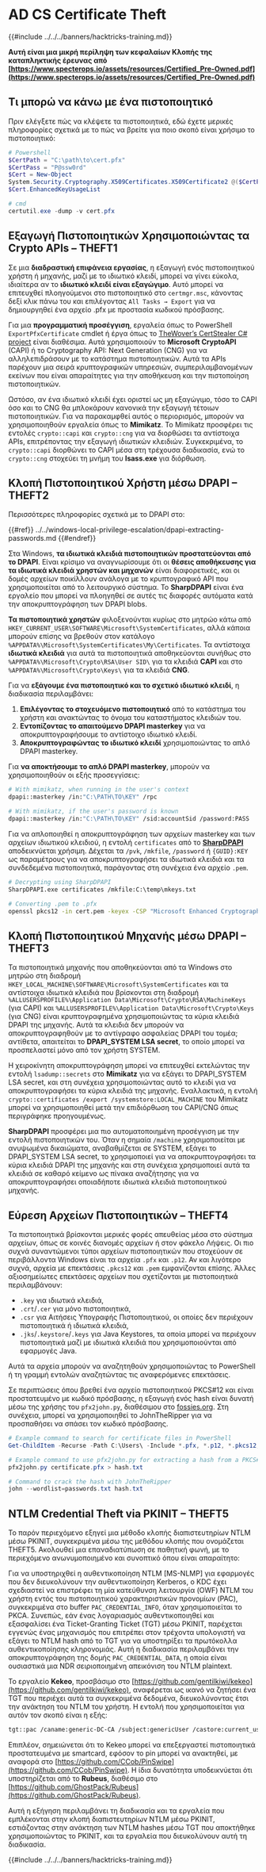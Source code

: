 # AD CS Certificate Theft

{{#include ../../../banners/hacktricks-training.md}}

**Αυτή είναι μια μικρή περίληψη των κεφαλαίων Κλοπής της καταπληκτικής έρευνας από [https://www.specterops.io/assets/resources/Certified_Pre-Owned.pdf](https://www.specterops.io/assets/resources/Certified_Pre-Owned.pdf)**

## Τι μπορώ να κάνω με ένα πιστοποιητικό

Πριν ελέγξετε πώς να κλέψετε τα πιστοποιητικά, εδώ έχετε μερικές πληροφορίες σχετικά με το πώς να βρείτε για ποιο σκοπό είναι χρήσιμο το πιστοποιητικό:
```powershell
# Powershell
$CertPath = "C:\path\to\cert.pfx"
$CertPass = "P@ssw0rd"
$Cert = New-Object
System.Security.Cryptography.X509Certificates.X509Certificate2 @($CertPath, $CertPass)
$Cert.EnhancedKeyUsageList

# cmd
certutil.exe -dump -v cert.pfx
```
## Εξαγωγή Πιστοποιητικών Χρησιμοποιώντας τα Crypto APIs – THEFT1

Σε μια **διαδραστική επιφάνεια εργασίας**, η εξαγωγή ενός πιστοποιητικού χρήστη ή μηχανής, μαζί με το ιδιωτικό κλειδί, μπορεί να γίνει εύκολα, ιδιαίτερα αν το **ιδιωτικό κλειδί είναι εξαγώγιμο**. Αυτό μπορεί να επιτευχθεί πλοηγούμενοι στο πιστοποιητικό στο `certmgr.msc`, κάνοντας δεξί κλικ πάνω του και επιλέγοντας `All Tasks → Export` για να δημιουργηθεί ένα αρχείο .pfx με προστασία κωδικού πρόσβασης.

Για μια **προγραμματική προσέγγιση**, εργαλεία όπως το PowerShell `ExportPfxCertificate` cmdlet ή έργα όπως το [TheWover’s CertStealer C# project](https://github.com/TheWover/CertStealer) είναι διαθέσιμα. Αυτά χρησιμοποιούν το **Microsoft CryptoAPI** (CAPI) ή το Cryptography API: Next Generation (CNG) για να αλληλεπιδράσουν με το κατάστημα πιστοποιητικών. Αυτά τα APIs παρέχουν μια σειρά κρυπτογραφικών υπηρεσιών, συμπεριλαμβανομένων εκείνων που είναι απαραίτητες για την αποθήκευση και την πιστοποίηση πιστοποιητικών.

Ωστόσο, αν ένα ιδιωτικό κλειδί έχει οριστεί ως μη εξαγώγιμο, τόσο το CAPI όσο και το CNG θα μπλοκάρουν κανονικά την εξαγωγή τέτοιων πιστοποιητικών. Για να παρακαμφθεί αυτός ο περιορισμός, μπορούν να χρησιμοποιηθούν εργαλεία όπως το **Mimikatz**. Το Mimikatz προσφέρει τις εντολές `crypto::capi` και `crypto::cng` για να διορθώσει τα αντίστοιχα APIs, επιτρέποντας την εξαγωγή ιδιωτικών κλειδιών. Συγκεκριμένα, το `crypto::capi` διορθώνει το CAPI μέσα στη τρέχουσα διαδικασία, ενώ το `crypto::cng` στοχεύει τη μνήμη του **lsass.exe** για διόρθωση.

## Κλοπή Πιστοποιητικού Χρήστη μέσω DPAPI – THEFT2

Περισσότερες πληροφορίες σχετικά με το DPAPI στο:

{{#ref}}
../../windows-local-privilege-escalation/dpapi-extracting-passwords.md
{{#endref}}

Στα Windows, **τα ιδιωτικά κλειδιά πιστοποιητικών προστατεύονται από το DPAPI**. Είναι κρίσιμο να αναγνωρίσουμε ότι οι **θέσεις αποθήκευσης για τα ιδιωτικά κλειδιά χρηστών και μηχανών** είναι διαφορετικές, και οι δομές αρχείων ποικίλλουν ανάλογα με το κρυπτογραφικό API που χρησιμοποιείται από το λειτουργικό σύστημα. Το **SharpDPAPI** είναι ένα εργαλείο που μπορεί να πλοηγηθεί σε αυτές τις διαφορές αυτόματα κατά την αποκρυπτογράφηση των DPAPI blobs.

**Τα πιστοποιητικά χρηστών** φιλοξενούνται κυρίως στο μητρώο κάτω από `HKEY_CURRENT_USER\SOFTWARE\Microsoft\SystemCertificates`, αλλά κάποια μπορούν επίσης να βρεθούν στον κατάλογο `%APPDATA%\Microsoft\SystemCertificates\My\Certificates`. Τα αντίστοιχα **ιδιωτικά κλειδιά** για αυτά τα πιστοποιητικά αποθηκεύονται συνήθως στο `%APPDATA%\Microsoft\Crypto\RSA\User SID\` για τα κλειδιά **CAPI** και στο `%APPDATA%\Microsoft\Crypto\Keys\` για τα κλειδιά **CNG**.

Για να **εξάγουμε ένα πιστοποιητικό και το σχετικό ιδιωτικό κλειδί**, η διαδικασία περιλαμβάνει:

1. **Επιλέγοντας το στοχευόμενο πιστοποιητικό** από το κατάστημα του χρήστη και ανακτώντας το όνομα του καταστήματος κλειδιών του.
2. **Εντοπίζοντας το απαιτούμενο DPAPI masterkey** για να αποκρυπτογραφήσουμε το αντίστοιχο ιδιωτικό κλειδί.
3. **Αποκρυπτογραφώντας το ιδιωτικό κλειδί** χρησιμοποιώντας το απλό DPAPI masterkey.

Για **να αποκτήσουμε το απλό DPAPI masterkey**, μπορούν να χρησιμοποιηθούν οι εξής προσεγγίσεις:
```bash
# With mimikatz, when running in the user's context
dpapi::masterkey /in:"C:\PATH\TO\KEY" /rpc

# With mimikatz, if the user's password is known
dpapi::masterkey /in:"C:\PATH\TO\KEY" /sid:accountSid /password:PASS
```
Για να απλοποιηθεί η αποκρυπτογράφηση των αρχείων masterkey και των αρχείων ιδιωτικού κλειδιού, η εντολή `certificates` από το [**SharpDPAPI**](https://github.com/GhostPack/SharpDPAPI) αποδεικνύεται χρήσιμη. Δέχεται τα `/pvk`, `/mkfile`, `/password` ή `{GUID}:KEY` ως παραμέτρους για να αποκρυπτογραφήσει τα ιδιωτικά κλειδιά και τα συνδεδεμένα πιστοποιητικά, παράγοντας στη συνέχεια ένα αρχείο `.pem`.
```bash
# Decrypting using SharpDPAPI
SharpDPAPI.exe certificates /mkfile:C:\temp\mkeys.txt

# Converting .pem to .pfx
openssl pkcs12 -in cert.pem -keyex -CSP "Microsoft Enhanced Cryptographic Provider v1.0" -export -out cert.pfx
```
## Κλοπή Πιστοποιητικού Μηχανής μέσω DPAPI – THEFT3

Τα πιστοποιητικά μηχανής που αποθηκεύονται από τα Windows στο μητρώο στη διαδρομή `HKEY_LOCAL_MACHINE\SOFTWARE\Microsoft\SystemCertificates` και τα αντίστοιχα ιδιωτικά κλειδιά που βρίσκονται στη διαδρομή `%ALLUSERSPROFILE%\Application Data\Microsoft\Crypto\RSA\MachineKeys` (για CAPI) και `%ALLUSERSPROFILE%\Application Data\Microsoft\Crypto\Keys` (για CNG) είναι κρυπτογραφημένα χρησιμοποιώντας τα κύρια κλειδιά DPAPI της μηχανής. Αυτά τα κλειδιά δεν μπορούν να αποκρυπτογραφηθούν με το αντίγραφο ασφαλείας DPAPI του τομέα; αντίθετα, απαιτείται το **DPAPI_SYSTEM LSA secret**, το οποίο μπορεί να προσπελαστεί μόνο από τον χρήστη SYSTEM.

Η χειροκίνητη αποκρυπτογράφηση μπορεί να επιτευχθεί εκτελώντας την εντολή `lsadump::secrets` στο **Mimikatz** για να εξάγει το DPAPI_SYSTEM LSA secret, και στη συνέχεια χρησιμοποιώντας αυτό το κλειδί για να αποκρυπτογραφήσει τα κύρια κλειδιά της μηχανής. Εναλλακτικά, η εντολή `crypto::certificates /export /systemstore:LOCAL_MACHINE` του Mimikatz μπορεί να χρησιμοποιηθεί μετά την επιδιόρθωση του CAPI/CNG όπως περιγράφηκε προηγουμένως.

**SharpDPAPI** προσφέρει μια πιο αυτοματοποιημένη προσέγγιση με την εντολή πιστοποιητικών του. Όταν η σημαία `/machine` χρησιμοποιείται με ανυψωμένα δικαιώματα, αναβαθμίζεται σε SYSTEM, εξάγει το DPAPI_SYSTEM LSA secret, το χρησιμοποιεί για να αποκρυπτογραφήσει τα κύρια κλειδιά DPAPI της μηχανής και στη συνέχεια χρησιμοποιεί αυτά τα κλειδιά σε καθαρό κείμενο ως πίνακα αναζήτησης για να αποκρυπτογραφήσει οποιαδήποτε ιδιωτικά κλειδιά πιστοποιητικού μηχανής.

## Εύρεση Αρχείων Πιστοποιητικών – THEFT4

Τα πιστοποιητικά βρίσκονται μερικές φορές απευθείας μέσα στο σύστημα αρχείων, όπως σε κοινές διανομές αρχείων ή στον φάκελο Λήψεις. Οι πιο συχνά συναντώμενοι τύποι αρχείων πιστοποιητικών που στοχεύουν σε περιβάλλοντα Windows είναι τα αρχεία `.pfx` και `.p12`. Αν και λιγότερο συχνά, αρχεία με επεκτάσεις `.pkcs12` και `.pem` εμφανίζονται επίσης. Άλλες αξιοσημείωτες επεκτάσεις αρχείων που σχετίζονται με πιστοποιητικά περιλαμβάνουν:

- `.key` για ιδιωτικά κλειδιά,
- `.crt`/`.cer` για μόνο πιστοποιητικά,
- `.csr` για Αιτήσεις Υπογραφής Πιστοποιητικού, οι οποίες δεν περιέχουν πιστοποιητικά ή ιδιωτικά κλειδιά,
- `.jks`/`.keystore`/`.keys` για Java Keystores, τα οποία μπορεί να περιέχουν πιστοποιητικά μαζί με ιδιωτικά κλειδιά που χρησιμοποιούνται από εφαρμογές Java.

Αυτά τα αρχεία μπορούν να αναζητηθούν χρησιμοποιώντας το PowerShell ή τη γραμμή εντολών αναζητώντας τις αναφερόμενες επεκτάσεις.

Σε περιπτώσεις όπου βρεθεί ένα αρχείο πιστοποιητικού PKCS#12 και είναι προστατευμένο με κωδικό πρόσβασης, η εξαγωγή ενός hash είναι δυνατή μέσω της χρήσης του `pfx2john.py`, διαθέσιμου στο [fossies.org](https://fossies.org/dox/john-1.9.0-jumbo-1/pfx2john_8py_source.html). Στη συνέχεια, μπορεί να χρησιμοποιηθεί το JohnTheRipper για να προσπαθήσει να σπάσει τον κωδικό πρόσβασης.
```powershell
# Example command to search for certificate files in PowerShell
Get-ChildItem -Recurse -Path C:\Users\ -Include *.pfx, *.p12, *.pkcs12, *.pem, *.key, *.crt, *.cer, *.csr, *.jks, *.keystore, *.keys

# Example command to use pfx2john.py for extracting a hash from a PKCS#12 file
pfx2john.py certificate.pfx > hash.txt

# Command to crack the hash with JohnTheRipper
john --wordlist=passwords.txt hash.txt
```
## NTLM Credential Theft via PKINIT – THEFT5

Το παρόν περιεχόμενο εξηγεί μια μέθοδο κλοπής διαπιστευτηρίων NTLM μέσω PKINIT, συγκεκριμένα μέσω της μεθόδου κλοπής που ονομάζεται THEFT5. Ακολουθεί μια επαναδιατύπωση σε παθητική φωνή, με το περιεχόμενο ανωνυμοποιημένο και συνοπτικό όπου είναι απαραίτητο:

Για να υποστηριχθεί η αυθεντικοποίηση NTLM [MS-NLMP] για εφαρμογές που δεν διευκολύνουν την αυθεντικοποίηση Kerberos, ο KDC έχει σχεδιαστεί να επιστρέφει τη μία κατεύθυνση λειτουργία (OWF) NTLM του χρήστη εντός του πιστοποιητικού χαρακτηριστικών προνομίων (PAC), συγκεκριμένα στο buffer `PAC_CREDENTIAL_INFO`, όταν χρησιμοποιείται το PKCA. Συνεπώς, εάν ένας λογαριασμός αυθεντικοποιηθεί και εξασφαλίσει ένα Ticket-Granting Ticket (TGT) μέσω PKINIT, παρέχεται εγγενώς ένας μηχανισμός που επιτρέπει στον τρέχοντα υπολογιστή να εξάγει το NTLM hash από το TGT για να υποστηρίξει τα πρωτόκολλα αυθεντικοποίησης κληρονομιάς. Αυτή η διαδικασία περιλαμβάνει την αποκρυπτογράφηση της δομής `PAC_CREDENTIAL_DATA`, η οποία είναι ουσιαστικά μια NDR σειριοποιημένη απεικόνιση του NTLM plaintext.

Το εργαλείο **Kekeo**, προσβάσιμο στο [https://github.com/gentilkiwi/kekeo](https://github.com/gentilkiwi/kekeo), αναφέρεται ως ικανό να ζητήσει ένα TGT που περιέχει αυτά τα συγκεκριμένα δεδομένα, διευκολύνοντας έτσι την ανάκτηση του NTLM του χρήστη. Η εντολή που χρησιμοποιείται για αυτόν τον σκοπό είναι η εξής:
```bash
tgt::pac /caname:generic-DC-CA /subject:genericUser /castore:current_user /domain:domain.local
```
Επιπλέον, σημειώνεται ότι το Kekeo μπορεί να επεξεργαστεί πιστοποιητικά προστατευμένα με smartcard, εφόσον το pin μπορεί να ανακτηθεί, με αναφορά στο [https://github.com/CCob/PinSwipe](https://github.com/CCob/PinSwipe). Η ίδια δυνατότητα υποδεικνύεται ότι υποστηρίζεται από το **Rubeus**, διαθέσιμο στο [https://github.com/GhostPack/Rubeus](https://github.com/GhostPack/Rubeus).

Αυτή η εξήγηση περιλαμβάνει τη διαδικασία και τα εργαλεία που εμπλέκονται στην κλοπή διαπιστευτηρίων NTLM μέσω PKINIT, εστιάζοντας στην ανάκτηση των NTLM hashes μέσω TGT που αποκτήθηκε χρησιμοποιώντας το PKINIT, και τα εργαλεία που διευκολύνουν αυτή τη διαδικασία.

{{#include ../../../banners/hacktricks-training.md}}
